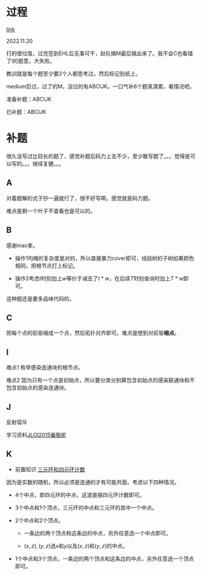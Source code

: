 # 过程

[link](https://codeforces.com/gym/104053)

2022.11.20

打的很垃圾，过完签到EHL后无事可干，赵队搞M最后搞出来了。我不会C也看错了I的题意，大失败。

教训就是每个题至少要2个人都思考过，然后标记到纸上。

medium巨过，过了的M，没过的有ABCIJK。一口气补6个题真滴累，看情况吧。

准备补题：ABCIJK

已补题：ABCIJK 



# 补题

很久没写过比较长的题了，感觉补题后码力上去不少，至少敢写题了。。。觉得是可以写的。。。继续复健。。。

## A

对着题解的式子抄一遍就行了，很不好写啊，感觉就是码力题。

难点是剩一个叶子不查看也是可以的。

## B

感谢mao爹。

- 操作1均摊的复杂度是对的，所以直接暴力cover即可，线段树的子树如果颜色相同，把根节点打上标记。

- 操作2考虑$t$时刻加上$w$等价于减去了$t*w$，在后续$T$时刻查询时加上$T*w$即可。

这种题还是要多品味代码的。

## C 

把每个点的前驱缩成一个点，然后拓扑对齐即可。难点是想到对前驱**缩点**。


## I

难点1 枚举感染连通块的根节点。

难点2 因为只有一个点是初始点，所以要分类分别算包含初始点的感染联通块和不包含初始点的感染连通块。


## J

反射容斥 

学习资料[JLOI2015骗我呢](https://www.luogu.com.cn/problem/P3266)

## K

- 前置知识 [三元环和四元环计数](https://kimoyami.github.io/2020/01/29/%E4%B8%89%E5%85%83%E7%8E%AF-%E5%9B%9B%E5%85%83%E7%8E%AF%E8%AE%A1%E6%95%B0/)

因为是实数的随机，所以必须是连通的才有可能共面。考虑以下四种情况。

- 4个中点，即四元环的中点，这波直接四元环计数即可。

- 3个中点和1个顶点，三元环的中点和三元环的其中一个中点。

- 2个中点和2个顶点。

    - 一条边的两个顶点和这条边的中点，另外任意选一个中点即可。

    - $(x,z),(y,z)$选$x$和$y$以及$(x,z)$和$(y,z)$的中点。

- 1个中点和3个顶点，一条边的两个顶点和这条边的中点，另外任意选一个顶点即可。

